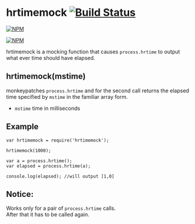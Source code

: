 # hrtimemock [![Build Status](https://travis-ci.org/seriousManual/hrtimemock.png)](https://travis-ci.org/seriousManual/hrtimemock)

[![NPM](https://nodei.co/npm/hrtimemock.png)](https://nodei.co/npm/hrtimemock/)

[![NPM](https://nodei.co/npm-dl/hrtimemock.png?months=3)](https://nodei.co/npm/hrtimemock/)

hrtimemock is a mocking function that causes `process.hrtime` to output what ever time should have elapsed.

## hrtimemock(mstime)
monkeypatches `process.hrtime` and for the second call returns the elapsed time specified by `mstime` in the familiar array form.

* `mstime` time in milliseconds

## Example

````
var hrtimemock = require('hrtimemock');

hrtimemock(1000);

var a = process.hrtime();
var elapsed = process.hrtime(a);

console.log(elapsed); //will output [1,0]
````

## Notice:
Works only for a pair of `process.hrtime` calls.  
After that it has to be called again.
